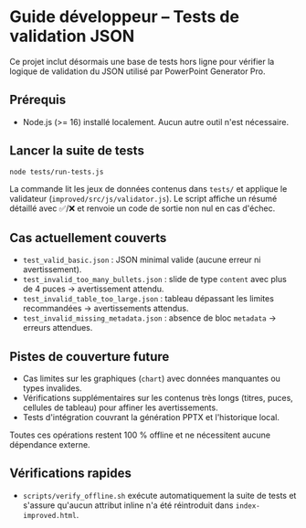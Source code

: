 # Guide développeur – Tests de validation JSON

Ce projet inclut désormais une base de tests hors ligne pour vérifier la logique de validation du JSON utilisé par PowerPoint Generator Pro.

## Prérequis
- Node.js (>= 16) installé localement. Aucun autre outil n'est nécessaire.

## Lancer la suite de tests
```bash
node tests/run-tests.js
```

La commande lit les jeux de données contenus dans `tests/` et applique le validateur (`improved/src/js/validator.js`). Le script affiche un résumé détaillé avec ✅/❌ et renvoie un code de sortie non nul en cas d'échec.

## Cas actuellement couverts
- `test_valid_basic.json` : JSON minimal valide (aucune erreur ni avertissement).
- `test_invalid_too_many_bullets.json` : slide de type `content` avec plus de 4 puces → avertissement attendu.
- `test_invalid_table_too_large.json` : tableau dépassant les limites recommandées → avertissements attendus.
- `test_invalid_missing_metadata.json` : absence de bloc `metadata` → erreurs attendues.

## Pistes de couverture future
- Cas limites sur les graphiques (`chart`) avec données manquantes ou types invalides.
- Vérifications supplémentaires sur les contenus très longs (titres, puces, cellules de tableau) pour affiner les avertissements.
- Tests d'intégration couvrant la génération PPTX et l'historique local.

Toutes ces opérations restent 100 % offline et ne nécessitent aucune dépendance externe.

## Vérifications rapides
- `scripts/verify_offline.sh` exécute automatiquement la suite de tests et s'assure qu'aucun attribut inline n'a été réintroduit dans `index-improved.html`.
